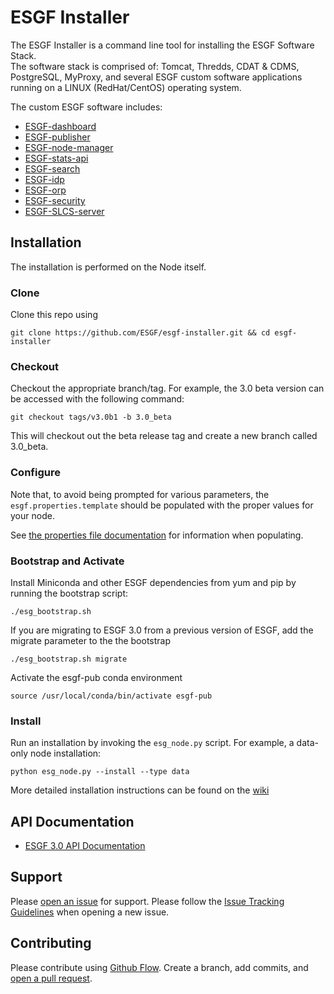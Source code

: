 # ESGF Installer
The ESGF Installer is a command line tool for installing the ESGF Software Stack.  
The software stack is comprised of: Tomcat, Thredds, CDAT & CDMS, PostgreSQL, MyProxy, and several ESGF custom software applications running on a LINUX (RedHat/CentOS) operating system.

The custom ESGF software includes:
- [ESGF-dashboard](https://github.com/ESGF/esgf-dashboard)
- [ESGF-publisher](https://github.com/ESGF/esg-publisher)
- [ESGF-node-manager](https://github.com/ESGF/esgf-node-manager)
- [ESGF-stats-api](https://github.com/ESGF/esgf-stats-api)
- [ESGF-search](https://github.com/ESGF/esg-search)
- [ESGF-idp](https://github.com/ESGF/esgf-idp)
- [ESGF-orp](https://github.com/ESGF/esg-orp)
- [ESGF-security](https://github.com/ESGF/esgf-security)
- [ESGF-SLCS-server](https://github.com/ESGF/esgf-slcs-server)

## Installation
The installation is performed on the Node itself.
### Clone
Clone this repo using 
```
git clone https://github.com/ESGF/esgf-installer.git && cd esgf-installer
```
### Checkout
Checkout the appropriate branch/tag. For example, the 3.0 beta version can be accessed with the following command: 
```
git checkout tags/v3.0b1 -b 3.0_beta
```
This will checkout out the beta release tag and create a new branch called 3.0_beta.

### Configure
Note that, to avoid being prompted for various parameters, the `esgf.properties.template` should be populated with the proper values for your node.

See [the properties file documentation](https://esgf.github.io/esgf-installer/autoinstall_usage.html) for information when populating.

### Bootstrap and Activate
Install Miniconda and other ESGF dependencies from yum and pip by running the bootstrap script:
```
./esg_bootstrap.sh
```
If you are migrating to ESGF 3.0 from a previous version of ESGF, add the migrate parameter to the the bootstrap
```
./esg_bootstrap.sh migrate
```
Activate the esgf-pub conda environment
```
source /usr/local/conda/bin/activate esgf-pub
```

### Install
Run an installation by invoking the `esg_node.py` script. For example, a data-only node installation:
```
python esg_node.py --install --type data
```


More detailed installation instructions can be found on the [wiki](https://github.com/ESGF/esgf-installer/wiki)

## API Documentation
- [ESGF 3.0 API Documentation](https://esgf.github.io/esgf-installer/)

## Support

Please [open an issue](https://github.com/ESGF/esgf-installer/issues/new) for support.
Please follow the [Issue Tracking Guidelines](https://github.com/ESGF/esgf-installer/wiki/ESGF-Installer-Issue-Tracking-Guidelines) when opening a new issue.


## Contributing

Please contribute using [Github Flow](https://guides.github.com/introduction/flow/). Create a branch, add commits, and [open a pull request](https://github.com/ESGF/esgf-installer/compare).
